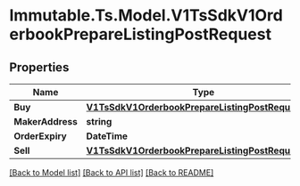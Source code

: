 # Immutable.Ts.Model.V1TsSdkV1OrderbookPrepareListingPostRequest

## Properties

Name | Type | Description | Notes
------------ | ------------- | ------------- | -------------
**Buy** | [**V1TsSdkV1OrderbookPrepareListingPostRequestBuy**](V1TsSdkV1OrderbookPrepareListingPostRequestBuy.md) |  | 
**MakerAddress** | **string** |  | 
**OrderExpiry** | **DateTime** |  | [optional] 
**Sell** | [**V1TsSdkV1OrderbookPrepareListingPostRequestSell**](V1TsSdkV1OrderbookPrepareListingPostRequestSell.md) |  | 

[[Back to Model list]](../README.md#documentation-for-models) [[Back to API list]](../README.md#documentation-for-api-endpoints) [[Back to README]](../README.md)

